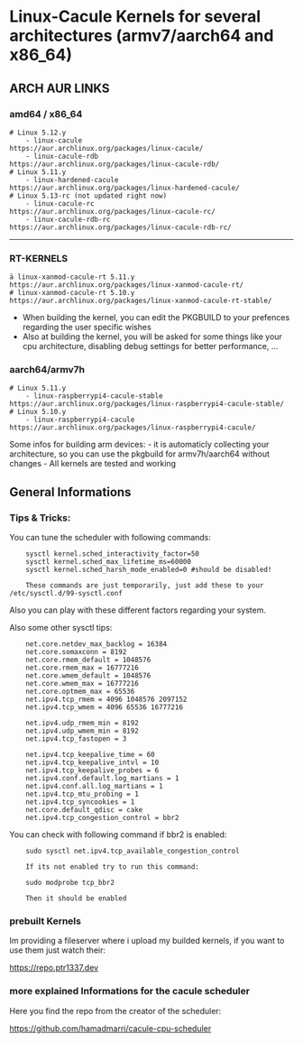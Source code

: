 # Linux-Cacule Kernels for several architectures (armv7/aarch64 and x86_64)

## ARCH AUR LINKS

### amd64 /  x86_64

    # Linux 5.12.y
        - linux-cacule                         https://aur.archlinux.org/packages/linux-cacule/
        - linux-cacule-rdb                     https://aur.archlinux.org/packages/linux-cacule-rdb/
    # Linux 5.11.y
        - linux-hardened-cacule                https://aur.archlinux.org/packages/linux-hardened-cacule/
    # Linux 5.13-rc (not updated right now)
        - linux-cacule-rc                      https://aur.archlinux.org/packages/linux-cacule-rc/
        - linux-cacule-rdb-rc                  https://aur.archlinux.org/packages/linux-cacule-rdb-rc/

 ---
 ### RT-KERNELS
 
    ä linux-xanmod-cacule-rt 5.11.y             https://aur.archlinux.org/packages/linux-xanmod-cacule-rt/
    # linux-xanmod-cacule-rt 5.10.y             https://aur.archlinux.org/packages/linux-xanmod-cacule-rt-stable/


- When building the kernel, you can edit the PKGBUILD to your prefences regarding the user specific wishes
- Also at building the kernel, you will be asked for some things like your cpu architecture, disabling debug settings for better performance, ... 

### aarch64/armv7h

    # Linux 5.11.y
        - linux-raspberrypi4-cacule-stable      https://aur.archlinux.org/packages/linux-raspberrypi4-cacule-stable/
    # Linux 5.10.y
        - linux-raspberrypi4-cacule             https://aur.archlinux.org/packages/linux-raspberrypi4-cacule/


Some infos for building  arm devices:
    -  it is automaticly collecting your architecture, so you can use the pkgbuild for armv7h/aarch64 without changes
    -  All kernels are tested and working


## General Informations

### Tips & Tricks:

You can tune the scheduler with following commands:

        sysctl kernel.sched_interactivity_factor=50
        sysctl kernel.sched_max_lifetime_ms=60000
        sysctl kernel.sched_harsh_mode_enabled=0 #should be disabled!

        These commands are just temporarily, just add these to your /etc/sysctl.d/99-sysctl.conf

Also you can play with these different factors regarding your system.

Also some other sysctl tips:

        net.core.netdev_max_backlog = 16384
        net.core.somaxconn = 8192
        net.core.rmem_default = 1048576
        net.core.rmem_max = 16777216
        net.core.wmem_default = 1048576
        net.core.wmem_max = 16777216
        net.core.optmem_max = 65536
        net.ipv4.tcp_rmem = 4096 1048576 2097152
        net.ipv4.tcp_wmem = 4096 65536 16777216

        net.ipv4.udp_rmem_min = 8192
        net.ipv4.udp_wmem_min = 8192
        net.ipv4.tcp_fastopen = 3

        net.ipv4.tcp_keepalive_time = 60
        net.ipv4.tcp_keepalive_intvl = 10
        net.ipv4.tcp_keepalive_probes = 6
        net.ipv4.conf.default.log_martians = 1
        net.ipv4.conf.all.log_martians = 1
        net.ipv4.tcp_mtu_probing = 1
        net.ipv4.tcp_syncookies = 1
        net.core.default_qdisc = cake
        net.ipv4.tcp_congestion_control = bbr2

You can check with following command if bbr2 is enabled:

        sudo sysctl net.ipv4.tcp_available_congestion_control

        If its not enabled try to run this command:

        sudo modprobe tcp_bbr2

        Then it should be enabled

### prebuilt Kernels

Im providing a fileserver where i upload my builded kernels, if you want to use them just  watch their:

https://repo.ptr1337.dev 

###  more explained Informations for the cacule scheduler

Here you find the repo from the creator of the scheduler:

https://github.com/hamadmarri/cacule-cpu-scheduler



